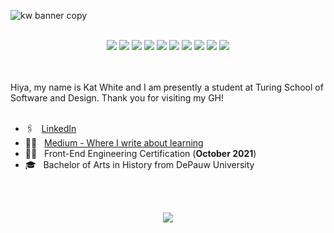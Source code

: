 ![kw banner copy](https://user-images.githubusercontent.com/49215782/127775056-2ffd7705-9e94-4689-a18d-582ddeac9b03.png)
<br>
<br>
<p align='center'>
  <img src="https://img.shields.io/badge/javascript-%23323330.svg?style=for-the-badge&logo=javascript&logoColor=%23F7DF1E" />
  <img src="https://img.shields.io/badge/react-%2320232a.svg?style=for-the-badge&logo=react&logoColor=%2361DAFB" />
  <img src="https://img.shields.io/badge/html5-%23E34F26.svg?style=for-the-badge&logo=html5&logoColor=white" />
  <img src="https://img.shields.io/badge/SASS-hotpink.svg?style=for-the-badge&logo=SASS&logoColor=white" />
  <img src="https://img.shields.io/badge/git-%23F05033.svg?style=for-the-badge&logo=git&logoColor=white" />
  <img src="https://img.shields.io/badge/-mocha-%238D6748?style=for-the-badge&logo=mocha&logoColor=white" />
  <img src="https://img.shields.io/badge/-cypress-%23E5E5E5?style=for-the-badge&logo=cypress&logoColor=058a5e" />
  <img src="https://img.shields.io/badge/heroku-%23430098.svg?style=for-the-badge&logo=heroku&logoColor=white" />
  <img src="https://img.shields.io/badge/CIRCLECI-%23161616.svg?style=for-the-badge&logo=circleci&logoColor=white" />
  <img src="https://img.shields.io/badge/typescript-%23007ACC.svg?style=for-the-badge&logo=typescript&logoColor=white" />
  
  
</p>
<br>
<br>
Hiya, my name is Kat White and I am presently a student at Turing School of Software and Design. Thank you for visiting my GH!
<br>
<br>

* 🖇 &nbsp; [LinkedIn](https://www.linkedin.com/in/ka-white/)
* ✍🏼 &nbsp; [Medium - Where I write about learning](https://k-atwhite.medium.com/)
* 👨‍💻 &nbsp; Front-End Engineering Certification (**October 2021**)
* 🎓 &nbsp; Bachelor of Arts in History from DePauw University


<!-- <p align='center'>
  <a href="https://www.linkedin.com/in/kat-white-96326063/">
    <img src="https://img.shields.io/badge/linkedin-%230077B5.svg?&style=for-the-badge&logo=linkedin&logoColor=white" />
  </a>&nbsp;&nbsp;
  <a href="https://k-atwhite.medium.com/">
    <img src="https://img.shields.io/badge/Medium-%23000000.svg?style=for-the-badge&logo=Medium&logoColor=white" />
  </a>&nbsp;&nbsp;
</p> -->

<br>
<br>

<p align="center"> 
  <img src="https://komarev.com/ghpvc/?username=k-atwhite&color=1f5936" />
</p>
